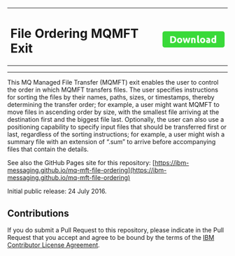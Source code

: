 <table><tr><td><h1><b>File Ordering MQMFT Exit</b></h1></td><td><h1><b> <a href="https://github.com/ibm-messaging/mq-mft-file-ordering/releases/download/v3.3/FileOrderingMqmftExit_r3.3.zip"><img src="DownloadButton.png"/></b></h1></td></tr></table>

* * * 
 
This MQ Managed File Transfer (MQMFT) exit enables the user to control the order in which MQMFT transfers files. The user specifies instructions for sorting the files by their names, paths, sizes, or timestamps, thereby determining the transfer order; for example, a user might want MQMFT to move files in ascending order by size, with the smallest file arriving at the destination first and the biggest file last. Optionally, the user can also use a positioning capability to specify input files that should be transferred first or last, regardless of the sorting instructions; for example, a user might wish a summary file with an extension of “.sum” to arrive before accompanying files that contain the details.

See also the GitHub Pages site for this repository: [https://ibm-messaging.github.io/mq-mft-file-ordering](https://ibm-messaging.github.io/mq-mft-file-ordering)

Initial public release: 24 July 2016.

## Contributions

If you do submit a Pull Request to this repository, please indicate in the Pull Request that you accept and agree to be bound by the terms of the [IBM Contributor License Agreement](CLA.md).

 

